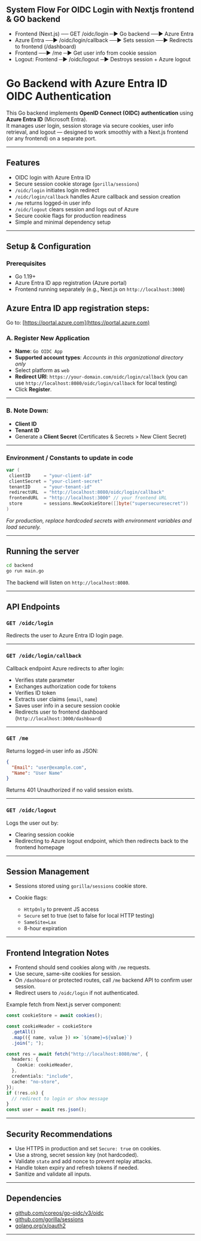 ## System Flow For OIDC Login with Nextjs frontend & GO backend

- Frontend (Next.js) ── GET /oidc/login ─▶ Go backend ──▶ Azure Entra
- Azure Entra ──▶ /oidc/login/callback ──▶ Sets session ──▶ Redirects to frontend (/dashboard)
- Frontend ──▶ /me ─▶ Get user info from cookie session
- Logout: Frontend ─▶ /oidc/logout ─▶ Destroys session + Azure logout

# Go Backend with Azure Entra ID OIDC Authentication

This Go backend implements **OpenID Connect (OIDC) authentication** using **Azure Entra ID** (Microsoft Entra).  
It manages user login, session storage via secure cookies, user info retrieval, and logout — designed to work smoothly with a Next.js frontend (or any frontend) on a separate port.

---

## Features

- OIDC login with Azure Entra ID
- Secure session cookie storage (`gorilla/sessions`)
- `/oidc/login` initiates login redirect
- `/oidc/login/callback` handles Azure callback and session creation
- `/me` returns logged-in user info
- `/oidc/logout` clears session and logs out of Azure
- Secure cookie flags for production readiness
- Simple and minimal dependency setup

---

## Setup & Configuration

### Prerequisites

- Go 1.19+
- Azure Entra ID app registration (Azure portal)
- Frontend running separately (e.g., Next.js on `http://localhost:3000`)

## Azure Entra ID app registration steps:

Go to: [https://portal.azure.com](https://portal.azure.com)

### A. Register New Application

- **Name**: `Go OIDC App`
- **Supported account types**: _Accounts in this organizational directory only_
- Select platform as `web`
- **Redirect URI**: `https://your-domain.com/oidc/login/callback` (you can use `http://localhost:8080/oidc/login/callback` for local testing)
- Click **Register**.

---

### B. Note Down:

- **Client ID**
- **Tenant ID**
- Generate a **Client Secret** (Certificates & Secrets > New Client Secret)

---

### Environment / Constants to update in code

```go
var (
 clientID     = "your-client-id"
 clientSecret = "your-client-secret"
 tenantID     = "your-tenant-id"
 redirectURL  = "http://localhost:8080/oidc/login/callback"
 frontendURL  = "http://localhost:3000" // your frontend URL
 store        = sessions.NewCookieStore([]byte("supersecuresecret"))
)
```

_For production, replace hardcoded secrets with environment variables and load securely._

---

## Running the server

```bash
cd backend
go run main.go
```

The backend will listen on `http://localhost:8080`.

---

## API Endpoints

### `GET /oidc/login`

Redirects the user to Azure Entra ID login page.

---

### `GET /oidc/login/callback`

Callback endpoint Azure redirects to after login:

- Verifies state parameter
- Exchanges authorization code for tokens
- Verifies ID token
- Extracts user claims (`email`, `name`)
- Saves user info in a secure session cookie
- Redirects user to frontend dashboard (`http://localhost:3000/dashboard`)

---

### `GET /me`

Returns logged-in user info as JSON:

```json
{
  "Email": "user@example.com",
  "Name": "User Name"
}
```

Returns 401 Unauthorized if no valid session exists.

---

### `GET /oidc/logout`

Logs the user out by:

- Clearing session cookie
- Redirecting to Azure logout endpoint, which then redirects back to the frontend homepage

---

## Session Management

- Sessions stored using `gorilla/sessions` cookie store.
- Cookie flags:

  - `HttpOnly` to prevent JS access
  - `Secure` set to true (set to false for local HTTP testing)
  - `SameSite=Lax`
  - 8-hour expiration

---

## Frontend Integration Notes

- Frontend should send cookies along with `/me` requests.
- Use secure, same-site cookies for session.
- On `/dashboard` or protected routes, call `/me` backend API to confirm user session.
- Redirect users to `/oidc/login` if not authenticated.

Example fetch from Next.js server component:

```ts
const cookieStore = await cookies();

const cookieHeader = cookieStore
  .getAll()
  .map(({ name, value }) => `${name}=${value}`)
  .join("; ");

const res = await fetch("http://localhost:8080/me", {
  headers: {
    Cookie: cookieHeader,
  },
  credentials: "include",
  cache: "no-store",
});
if (!res.ok) {
  // redirect to login or show message
}
const user = await res.json();
```

---

## Security Recommendations

- Use HTTPS in production and set `Secure: true` on cookies.
- Use a strong, secret session key (not hardcoded).
- Validate `state` and add nonce to prevent replay attacks.
- Handle token expiry and refresh tokens if needed.
- Sanitize and validate all inputs.

---

## Dependencies

- [github.com/coreos/go-oidc/v3/oidc](https://github.com/coreos/go-oidc)
- [github.com/gorilla/sessions](https://github.com/gorilla/sessions)
- [golang.org/x/oauth2](https://pkg.go.dev/golang.org/x/oauth2)

---
